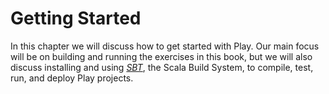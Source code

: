 # Getting Started

In this chapter we will discuss how to get started with Play.
Our main focus will be on building and running the exercises in this book,
but we will also discuss installing and using [*SBT*](http://www.scala-sbt.org/),
the Scala Build System, to compile, test, run, and deploy Play projects.
